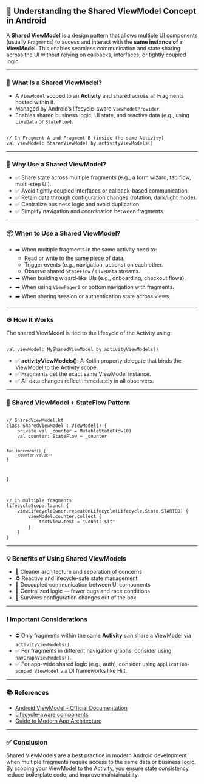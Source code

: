 <h2>🤝 Understanding the Shared ViewModel Concept in Android</h2>
<p>
  A <strong>Shared ViewModel</strong> is a design pattern that allows multiple UI components (usually <code>Fragments</code>) to
  access and interact with the <strong>same instance of a ViewModel</strong>. This enables seamless communication and state sharing
  across the UI without relying on callbacks, interfaces, or tightly coupled logic.
</p>

<hr />

<h3>🧠 What Is a Shared ViewModel?</h3>
<ul>
  <li>A <code>ViewModel</code> scoped to an <strong>Activity</strong> and shared across all Fragments hosted within it.</li>
  <li>Managed by Android’s lifecycle-aware <code>ViewModelProvider</code>.</li>
  <li>Enables shared business logic, UI state, and reactive data (e.g., using <code>LiveData</code> or <code>StateFlow</code>).</li>
</ul>

<pre><code>
// In Fragment A and Fragment B (inside the same Activity)
val viewModel: SharedViewModel by activityViewModels()
</code></pre>

<hr />

<h3>🎯 Why Use a Shared ViewModel?</h3>
<ul>
  <li>✅ Share state across multiple fragments (e.g., a form wizard, tab flow, multi-step UI).</li>
  <li>✅ Avoid tightly coupled interfaces or callback-based communication.</li>
  <li>✅ Retain data through configuration changes (rotation, dark/light mode).</li>
  <li>✅ Centralize business logic and avoid duplication.</li>
  <li>✅ Simplify navigation and coordination between fragments.</li>
</ul>

<hr />

<h3>📦 When to Use a Shared ViewModel?</h3>
<ul>
  <li>➡️ When multiple fragments in the same activity need to:
    <ul>
      <li>Read or write to the same piece of data.</li>
      <li>Trigger events (e.g., navigation, actions) on each other.</li>
      <li>Observe shared <code>StateFlow</code> / <code>LiveData</code> streams.</li>
    </ul>
  </li>
  <li>➡️ When building wizard-like UIs (e.g., onboarding, checkout flows).</li>
  <li>➡️ When using <code>ViewPager2</code> or bottom navigation with fragments.</li>
  <li>➡️ When sharing session or authentication state across views.</li>
</ul>

<hr />

<h3>⚙️ How It Works</h3>
<p>
  The shared ViewModel is tied to the lifecycle of the Activity using:
</p>
<pre><code>
val viewModel: MySharedViewModel by activityViewModels()
</code></pre>
<ul>
  <li>✅ <strong>activityViewModels()</strong>: A Kotlin property delegate that binds the ViewModel to the Activity scope.</li>
  <li>✅ Fragments get the exact same ViewModel instance.</li>
  <li>✅ All data changes reflect immediately in all observers.</li>
</ul>

<hr />

<h3>🔄 Shared ViewModel + StateFlow Pattern</h3>
<pre><code class="kotlin">
// SharedViewModel.kt
class SharedViewModel : ViewModel() {
    private val _counter = MutableStateFlow(0)
    val counter: StateFlow<Int> = _counter

    fun increment() {
        _counter.value++
    }
}
</code></pre>

<pre><code class="kotlin">
// In multiple fragments
lifecycleScope.launch {
    viewLifecycleOwner.repeatOnLifecycle(Lifecycle.State.STARTED) {
        viewModel.counter.collect {
            textView.text = "Count: $it"
        }
    }
}
</code></pre>

<hr />

<h3>💡 Benefits of Using Shared ViewModels</h3>
<ul>
  <li>🧼 Cleaner architecture and separation of concerns</li>
  <li>♻️ Reactive and lifecycle-safe state management</li>
  <li>🔗 Decoupled communication between UI components</li>
  <li>🔐 Centralized logic — fewer bugs and race conditions</li>
  <li>📱 Survives configuration changes out of the box</li>
</ul>

<hr />

<h3>❗ Important Considerations</h3>
<ul>
  <li>⛔ Only fragments within the same <strong>Activity</strong> can share a ViewModel via <code>activityViewModels()</code>.</li>
  <li>✅ For fragments in different navigation graphs, consider using <code>navGraphViewModels()</code>.</li>
  <li>✅ For app-wide shared logic (e.g., auth), consider using <code>Application-scoped ViewModel</code> via DI frameworks like Hilt.</li>
</ul>

<hr />

<h3>📚 References</h3>
<ul>
  <li><a href="https://developer.android.com/topic/libraries/architecture/viewmodel">Android ViewModel - Official Documentation</a></li>
  <li><a href="https://developer.android.com/topic/libraries/architecture/lifecycle">Lifecycle-aware components</a></li>
  <li><a href="https://developer.android.com/jetpack/guide">Guide to Modern App Architecture</a></li>
</ul>

<hr />

<h3>✅ Conclusion</h3>
<p>
  Shared ViewModels are a best practice in modern Android development when multiple fragments require access to the same data or business logic.
  By scoping your ViewModel to the Activity, you ensure state consistency, reduce boilerplate code, and improve maintainability.
</p>
